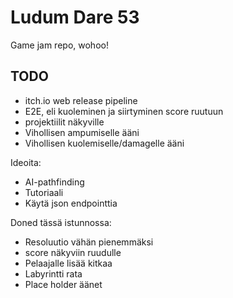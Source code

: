 # Ludum Dare 53

Game jam repo, wohoo!

## TODO

- itch.io web release pipeline
- E2E, eli kuoleminen ja siirtyminen score ruutuun
- projektiilit näkyville
- Vihollisen ampumiselle ääni
- Vihollisen kuolemiselle/damagelle ääni

Ideoita:
- AI-pathfinding
- Tutoriaali
- Käytä json endpointtia

Doned tässä istunnossa: 
- Resoluutio vähän pienemmäksi
- score näkyviin ruudulle
- Pelaajalle lisää kitkaa
- Labyrintti rata
- Place holder äänet
